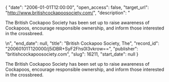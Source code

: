 {
  "date": "2006-01-01T12:00:00", 
  "open_access": false, 
  "target_url": "http://www.britishcockapoosociety.com/", 
  "description": "<p>The British Cockapoo Society has been set up to raise awareness of Cockapoos, encourage responsible ownership, and inform those interested in the crossbreed.</p>\n", 
  "end_date": null, 
  "title": "British Cockapoo Society, The", 
  "record_id": "20060101T120000/j5iDBR+SyF2Fhs0I3vkrow==", 
  "publisher": "britishcockapoosociety.com", 
  "slug": 16211, 
  "start_date": null
}

<p>The British Cockapoo Society has been set up to raise awareness of Cockapoos, encourage responsible ownership, and inform those interested in the crossbreed.</p>
